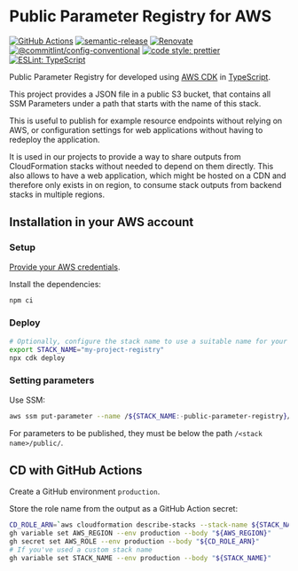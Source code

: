 # Public Parameter Registry for AWS

[![GitHub Actions](https://github.com/hello-nrfcloud/public-parameter-registry-aws/workflows/Test%20and%20Release/badge.svg)](https://github.com/hello-nrfcloud/public-parameter-registry-aws/actions/workflows/test-and-release.yaml)
[![semantic-release](https://img.shields.io/badge/%20%20%F0%9F%93%A6%F0%9F%9A%80-semantic--release-e10079.svg)](https://github.com/semantic-release/semantic-release)
[![Renovate](https://img.shields.io/badge/renovate-enabled-brightgreen.svg)](https://renovatebot.com)
[![@commitlint/config-conventional](https://img.shields.io/badge/%40commitlint-config--conventional-brightgreen)](https://github.com/conventional-changelog/commitlint/tree/master/@commitlint/config-conventional)
[![code style: prettier](https://img.shields.io/badge/code_style-prettier-ff69b4.svg)](https://github.com/prettier/prettier/)
[![ESLint: TypeScript](https://img.shields.io/badge/ESLint-TypeScript-blue.svg)](https://github.com/typescript-eslint/typescript-eslint)

Public Parameter Registry for developed using
[AWS CDK](https://aws.amazon.com/cdk) in
[TypeScript](https://www.typescriptlang.org/).

This project provides a JSON file in a public S3 bucket, that contains all SSM
Parameters under a path that starts with the name of this stack.

This is useful to publish for example resource endpoints without relying on AWS,
or configuration settings for web applications without having to redeploy the
application.

It is used in our projects to provide a way to share outputs from CloudFormation
stacks without needed to depend on them directly. This also allows to have a web
application, which might be hosted on a CDN and therefore only exists in on
region, to consume stack outputs from backend stacks in multiple regions.

## Installation in your AWS account

### Setup

[Provide your AWS credentials](https://docs.aws.amazon.com/cli/latest/userguide/cli-chap-authentication.html).

Install the dependencies:

```bash
npm ci
```

### Deploy

```bash
# Optionally, configure the stack name to use a suitable name for your project:
export STACK_NAME="my-project-registry"
npx cdk deploy
```

### Setting parameters

Use SSM:

```bash
aws ssm put-parameter --name /${STACK_NAME:-public-parameter-registry}/public/some-parameter --type String --value "Some Value"
```

For parameters to be published, they must be below the path
`/<stack name>/public/`.

## CD with GitHub Actions

Create a GitHub environment `production`.

<!-- FIXME: add CLI comment -->

Store the role name from the output as a GitHub Action secret:

```bash
CD_ROLE_ARN=`aws cloudformation describe-stacks --stack-name ${STACK_NAME:-public-parameter-registry} | jq -r '.Stacks[0].Outputs[] | select(.OutputKey == "cdRoleArn") | .OutputValue' | sed -E 's/\/$//g'`
gh variable set AWS_REGION --env production --body "${AWS_REGION}"
gh secret set AWS_ROLE --env production --body "${CD_ROLE_ARN}"
# If you've used a custom stack name
gh variable set STACK_NAME --env production --body "${STACK_NAME}"
```

